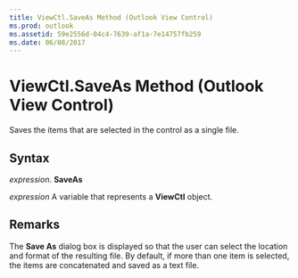 ```yaml
---
title: ViewCtl.SaveAs Method (Outlook View Control)
ms.prod: outlook
ms.assetid: 59e2556d-04c4-7639-af1a-7e14757fb259
ms.date: 06/08/2017
---
```



# ViewCtl.SaveAs Method (Outlook View Control)

Saves the items that are selected in the control as a single file.


## Syntax

 _expression_. **SaveAs**

 _expression_ A variable that represents a  **ViewCtl** object.


## Remarks

The  **Save As** dialog box is displayed so that the user can select the location and format of the resulting file. By default, if more than one item is selected, the items are concatenated and saved as a text file.


